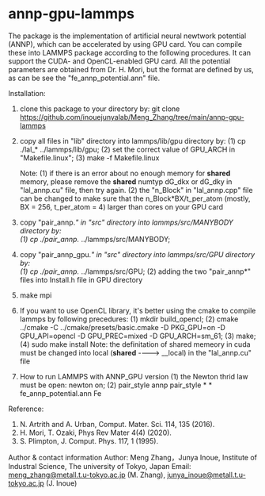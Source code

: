 # annp-gpu-lammps
The package is the implementation of artificial neural newtwork potential (ANNP), which can be accelerated by using GPU card. You can compile these into LAMMPS package according to the following procedures. It can support the CUDA- and OpenCL-enabled GPU card. All the potential parameters are obtained from Dr. H. Mori, but the format are defined by us, as can be see the "fe_annp_potential.ann" file.

Installation:
1. clone this package to your directory by: 
   git clone https://github.com/inouejunyalab/Meng_Zhang/tree/main/annp-gpu-lammps

2. copy all files in "lib" directory into lammps/lib/gpu directory by: 
   (1) cp ./lal_* ../lammps/lib/gpu;
   (2) set the correct value of GPU_ARCH in "Makefile.linux";
   (3) make -f Makefile.linux
 
   Note: 
   (1) if there is an error about no enough memory for __shared__ memory, please remove the __shared__ numtyp dG_dkx or dG_dky in "lal_annp.cu" file, then try again.
   (2) the "n_Block" in "lal_annp.cpp" file can be changed to make sure that the n_Block*BX/t_per_atom (mostly, BX = 256, t_per_atom = 4) larger than cores on your GPU card

3. copy "pair_annp.*" in "src" directory into lammps/src/MANYBODY directory by:  
   (1) cp ./pair_annp.* ../lammps/src/MANYBODY;
   
4. copy "pair_annp_gpu.*" in "src" directory into lammps/src/GPU directory by:  
   (1) cp ./pair_annp.* ../lammps/src/GPU;
   (2) adding the two "pair_annp*" files into Install.h file in GPU directory 

5. make mpi

6. If you want to use OpenCL library, it's better using the cmake to compile lammps by following precedures:
   (1) mkdir build_opencl;
   (2) cmake ../cmake -C ../cmake/presets/basic.cmake -D PKG_GPU=on -D GPU_API=opencl -D GPU_PREC=mixed -D GPU_ARCH=sm_61;
   (3) make;
   (4) sudo make install
   Note: the definitation of shared memeory in cuda must be changed into local (__shared__ ----> __local) in the "lal_annp.cu" file  

7. How to run LAMMPS with ANNP_GPU version
   (1) the Newton thrid law must be open: newton on;
   (2) pair_style	annp   pair_style	* * fe_annp_potential.ann Fe

Reference:
1. N. Artrith and A. Urban, Comput. Mater. Sci. 114, 135 (2016).
2. H. Mori, T. Ozaki, Phys Rev Mater 4(4) (2020).
3. S. Plimpton, J. Comput. Phys. 117, 1 (1995).

Author & contact information
Author: Meng Zhang，Junya Inoue, Institute of Industral Science, The university of Tokyo, Japan
Email: meng_zhang@metall.t.u-tokyo.ac.jp (M. Zhang), junya_inoue@metall.t.u-tokyo.ac.jp (J. Inoue)
